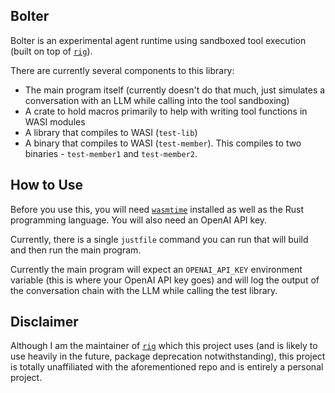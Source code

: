 ## Bolter
Bolter is an experimental agent runtime using sandboxed tool execution (built on top of [`rig`](https://www.github.com/0xplaygrounds/rig)).

There are currently several components to this library:
- The main program itself (currently doesn't do that much, just simulates a conversation with an LLM while calling into the tool sandboxing)
- A crate to hold macros primarily to help with writing tool functions in WASI modules
- A library that compiles to WASI (`test-lib`)
- A binary that compiles to WASI (`test-member`). This compiles to two binaries - `test-member1` and `test-member2`.

## How to Use
Before you use this, you will need [`wasmtime`](https://docs.wasmtime.dev/cli-install.html) installed as well as the Rust programming language.
You will also need an OpenAI API key.

Currently, there is a single `justfile` command you can run that will build and then run the main program.

Currently the main program will expect an `OPENAI_API_KEY` environment variable (this is where your OpenAI API key goes) and will log the output of the conversation chain with the LLM while calling the test library.

## Disclaimer
Although I am the maintainer of [`rig`](https://www.github.com/0xplaygrounds/rig) which this project uses (and is likely to use heavily in the future, package deprecation notwithstanding), this project is totally unaffiliated with the aforementioned repo and is entirely a personal project.
